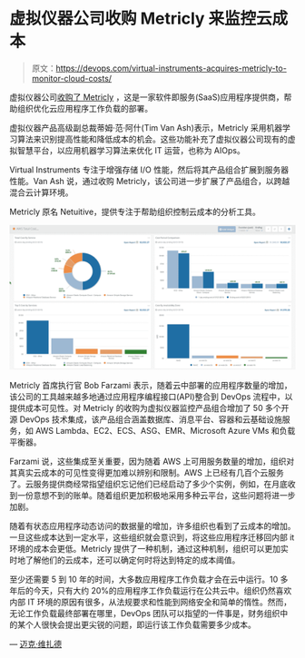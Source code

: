 # 虚拟仪器公司收购 Metricly 来监控云成本

> 原文：<https://devops.com/virtual-instruments-acquires-metricly-to-monitor-cloud-costs/>

虚拟仪器公司[收购了 Metricly](https://www.virtualinstruments.com/press/virtual-instruments-expands-cloud-monitoring-and-analytics-portfolio-with-acquisition-of-metricly/) ，这是一家软件即服务(SaaS)应用程序提供商，帮助组织优化云应用程序工作负载的部署。

虚拟仪器产品高级副总裁蒂姆·范·阿什(Tim Van Ash)表示，Metricly 采用机器学习算法来识别提高性能和降低成本的机会。这些功能补充了虚拟仪器公司现有的虚拟智慧平台，以应用机器学习算法来优化 IT 运营，也称为 AIOps。

Virtual Instruments 专注于增强存储 I/O 性能，然后将其产品组合扩展到服务器性能。Van Ash 说，通过收购 Metricly，该公司进一步扩展了产品组合，以跨越混合云计算环境。

Metricly 原名 Netuitive，提供专注于帮助组织控制云成本的分析工具。

![](img/714e316ff710f41dadd9a7b8e4cad995.png)

Metricly 首席执行官 Bob Farzami 表示，随着云中部署的应用程序数量的增加，该公司的工具越来越多地通过应用程序编程接口(API)整合到 DevOps 流程中，以提供成本可见性。对 Metricly 的收购为虚拟仪器监控产品组合增加了 50 多个开源 DevOps 技术集成，该产品组合涵盖数据库、消息平台、容器和云基础设施服务，如 AWS Lambda、EC2、ECS、ASG、EMR、Microsoft Azure VMs 和负载平衡器。

Farzami 说，这些集成至关重要，因为随着 AWS 上可用服务数量的增加，组织对其真实云成本的可见性变得更加难以辨别和限制。AWS 上已经有几百个云服务了。云服务提供商经常指望组织忘记他们已经启动了多少个实例，例如，在月底收到一份意想不到的账单。随着组织更加积极地采用多种云平台，这些问题将进一步加剧。

随着有状态应用程序动态访问的数据量的增加，许多组织也看到了云成本的增加。一旦这些成本达到一定水平，这些组织就会意识到，将这些应用程序迁移回内部 it 环境的成本会更低。Metricly 提供了一种机制，通过这种机制，组织可以更加实时地了解他们的云成本，还可以确定何时将达到特定的成本阈值。

至少还需要 5 到 10 年的时间，大多数应用程序工作负载才会在云中运行。10 多年后的今天，只有大约 20%的应用程序工作负载运行在公共云中。组织仍然喜欢内部 IT 环境的原因有很多，从法规要求和性能到网络安全和简单的惰性。然而，无论工作负载最终部署在哪里，DevOps 团队可以指望的一件事是，财务组织中的某个人很快会提出更尖锐的问题，即运行该工作负载需要多少成本。

— [迈克·维扎德](https://devops.com/author/mike-vizard/)